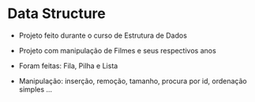 # Data Structure

- Projeto feito durante o curso de Estrutura de Dados 

- Projeto com manipulação de Filmes e seus respectivos anos
- Foram feitas: Fila, Pilha e Lista 
- Manipulação: inserção, remoção, tamanho, procura por id, ordenação simples ... 
